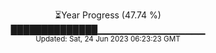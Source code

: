 <p align="center">
⏳Year Progress (47.74 %) <br>
██████████████▁▁▁▁▁▁▁▁▁▁▁▁▁▁▁▁ <br>
<sub>Updated: Sat, 24 Jun 2023 06:23:23 GMT</sub>
</p>


